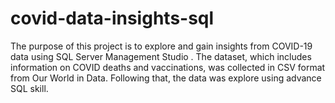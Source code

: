 # covid-data-insights-sql
The purpose of this project is to explore and gain insights from COVID-19 data using SQL Server Management Studio . The dataset, which includes information on COVID deaths and vaccinations, was collected in CSV format from Our World in Data. Following that, the data was explore using advance SQL skill.
